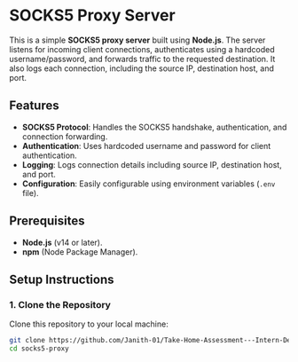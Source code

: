 # SOCKS5 Proxy Server

This is a simple **SOCKS5 proxy server** built using **Node.js**. The server listens for incoming client connections, authenticates using a hardcoded username/password, and forwards traffic to the requested destination. It also logs each connection, including the source IP, destination host, and port.

## Features

- **SOCKS5 Protocol**: Handles the SOCKS5 handshake, authentication, and connection forwarding.
- **Authentication**: Uses hardcoded username and password for client authentication.
- **Logging**: Logs connection details including source IP, destination host, and port.
- **Configuration**: Easily configurable using environment variables (`.env` file).
  
## Prerequisites

- **Node.js** (v14 or later).
- **npm** (Node Package Manager).

## Setup Instructions

### 1. Clone the Repository

Clone this repository to your local machine:

```bash
git clone https://github.com/Janith-01/Take-Home-Assessment---Intern-Developer.git
cd socks5-proxy